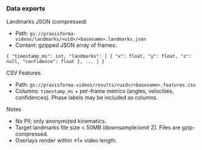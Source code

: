 ### Data exports

Landmarks JSON (compressed)
- Path: `gs://praxisforma-videos/landmarks/<uid>/<basename>.landmarks.json`
- Content: gzipped JSON array of frames:

```
{ "timestamp_ms": int, "landmarks": [ { "x": float, "y": float, "z": null, "confidence": float }, ... ] }
```

CSV Features
- Path: `gs://praxisforma-videos/results/<uid>/<basename>.features.csv`
- Columns: `timestamp_ms` + per-frame metrics (angles, velocities, confidences). Phase labels may be included as columns.

Notes
- No PII; only anonymized kinematics.
- Target landmarks file size < 50MB (downsample/omit Z). Files are gzip-compressed.
- Overlays render within ≤1× video length.




